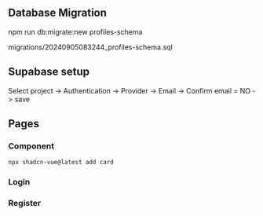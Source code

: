 
## Database Migration
npm run db:migrate:new profiles-schema

migrations/20240905083244_profiles-schema.sql

## Supabase setup
Select project -> Authentication -> Provider -> Email -> Confirm email = NO -> save

## Pages

### Component

```
npx shadcn-vue@latest add card
```

### Login

### Register

